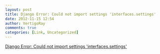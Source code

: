 ```yaml
---
layout: post
title: Django Error: Could not import settings 'interfaces.settings'
date: 2012-11-15 12:54
author: VertigoRay
comments: true
categories: [Link, Uncategorized]
---
```

<a href='http://stackoverflow.com/a/13392783/615422'>Django Error: Could not import settings 'interfaces.settings'</a>
